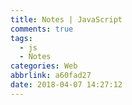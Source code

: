 ```yaml
---
title: Notes | JavaScript
comments: true
tags:
  - js
  - Notes
categories: Web
abbrlink: a60fad27
date: 2018-04-07 14:27:12
---
```

